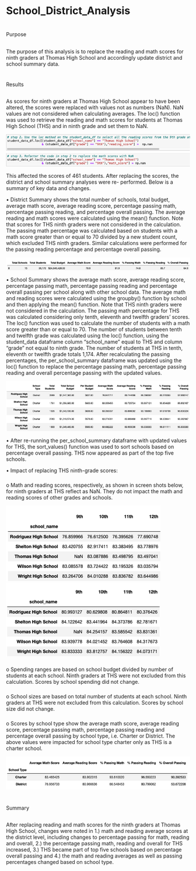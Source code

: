 # School_District_Analysis

# 
Purpose
##
The purpose of this analysis is to replace the reading and math scores for ninth graders at Thomas High School and accordingly update district and school summary data. 

# 
Results
## 
As scores for ninth graders at Thomas High School appear to have been altered, the scores were replaced with values not as numbers (NaN). NaN values are
not considered when calculating averages. The loc() function was used to retrieve the reading and math scores for students at Thomas High School (THS) and 
in ninth grade and set them to NaN. 

![1_replace_NaN](Resources/1_replace_NaN.png)

This affected the scores of 461 students. After replacing the scores, the district and school summary analyses were re-
performed. Below is a summary of key data and changes. 

•	District Summary shows the total number of schools, total budget, average math score, average reading score, percentage passing math, percentage passing
reading, and percentage overall passing. The average reading and math scores were calculated using the mean() function. Note that scores for THS ninth
graders were not considered in the calculation. The passing math percentage was calculated based on students with a math score greater than or equal to 70
divided by a new student count, which excluded THS ninth graders. Similar calculations were performed for the passing reading percentage and percentage
overall passing. 

![2_district_summary](Resources/2_district_summary.png)

•	School Summary shows the average math score, average reading score, percentage passing math, percentage passing reading and percentage overall passing
per school along with other school data. The average math and reading scores were calculated using the groupby() function by school and then applying the
mean() function. Note that THS ninth graders were not considered in the calculation. The passing math percentage for THS was calculated considering only
tenth, eleventh and twelfth graders’ scores. The loc() function was used to calculate the number of students with a math score greater than or equal to 70.
The number of students between tenth and twelfth grade was calculated using the loc() function, using the student_data dataframe column “school_name” equal
to THS and column “grade” not equal to ninth grade. The number of students at THS in tenth, eleventh or twelfth grade totals 1,174. After recalculating the 
passing percentages, the per_school_summary dataframe was updated using the loc() function to replace the percentage passing math, percentage passing 
reading and overall percentage passing with the updated values. 

![3_school_summary](Resources/3_school_summary.png)

•	After re-running the per_school_summary dataframe with updated values for THS, the sort_values() function was used to sort schools based on percentage 
overall passing. THS now appeared as part of the top five schools. 

•	Impact of replacing THS ninth-grade scores:

###
o	Math and reading scores, respectively, as shown in screen shots below, for ninth graders at THS reflect as NaN. They do not impact the math and reading scores of other grades and schools.

![4a_math_scores_THS](Resources/4a_math_scores_THS.png)
![4b_reading_scores_THS](Resources/4b_reading_scores_THS.png)

###
o	Spending ranges are based on school budget divided by number of students at each school. Ninth graders at THS were not excluded from this calculation. 
Scores by school spending did not change. 

###
o	School sizes are based on total number of students at each school. Ninth graders at THS were not excluded from this calculation. Scores by school size 
did not change. 

###
o	Scores by school type show the average math score, average reading score, percentage passing math, percentage passing reading and percentage overall 
passing by school type, i.e. Charter or District. The above values were impacted for school type charter only as THS is a charter school. 

![5_type_summary](Resources/5_type_summary.png)

#
Summary
##
After replacing reading and math scores for the ninth graders at Thomas High School, changes were noted in 1.) math and reading average scores at the
district level, including changes to percentage passing for math, reading and overall, 2.) the percentage passing math, reading and overall for THS
increased, 3.)  THS became part of top five schools based on percentage overall passing and 4.) the math and reading averages as well as passing 
percentages changed based on school type. 

